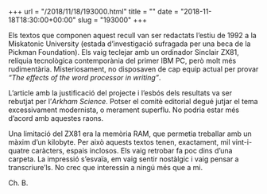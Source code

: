 +++
url = "/2018/11/18/193000.html"
title = ""
date = "2018-11-18T18:30:00+00:00"
slug = "193000"
+++

Els textos que componen aquest recull van ser redactats l’estiu de 1992 a la Miskatonic University (estada d’investigació sufragada per una beca de la Pickman Foundation). Els vaig teclejar amb un ordinador Sinclair ZX81, relíquia tecnològica contemporània del primer IBM PC, però molt més rudimentària. Misteriosament, no disposaven de cap equip actual per provar *“The effects of the word processor in writing”*.

L’article amb la justificació del projecte i l’esbós dels resultats va ser rebutjat per l’*Arkham Science*. Potser el comitè editorial degué jutjar el tema excessivament modernista, o merament superflu. No podria estar més d’acord amb aquestes raons.

Una limitació del ZX81 era la memòria RAM, que permetia treballar amb un màxim d’un kilobyte. Per això aquests textos tenen, exactament, mil vint-i-quatre caràcters, espais inclosos. Els vaig retrobar fa poc dins d’una carpeta. La impressió s’esvaïa, em vaig sentir nostàlgic i vaig pensar a transcriure’ls. No crec que interessin a ningú més que a mi.

Ch. B.

